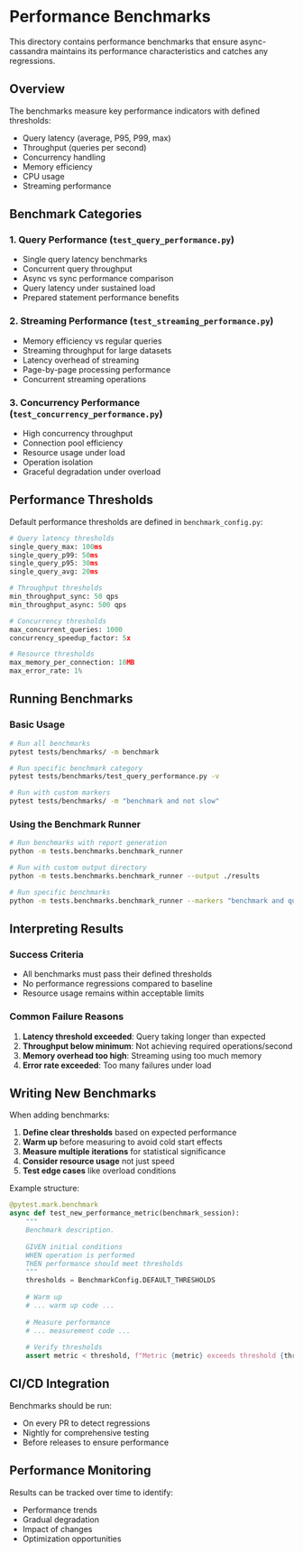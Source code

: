 # Performance Benchmarks

This directory contains performance benchmarks that ensure async-cassandra maintains its performance characteristics and catches any regressions.

## Overview

The benchmarks measure key performance indicators with defined thresholds:
- Query latency (average, P95, P99, max)
- Throughput (queries per second)
- Concurrency handling
- Memory efficiency
- CPU usage
- Streaming performance

## Benchmark Categories

### 1. Query Performance (`test_query_performance.py`)
- Single query latency benchmarks
- Concurrent query throughput
- Async vs sync performance comparison
- Query latency under sustained load
- Prepared statement performance benefits

### 2. Streaming Performance (`test_streaming_performance.py`)
- Memory efficiency vs regular queries
- Streaming throughput for large datasets
- Latency overhead of streaming
- Page-by-page processing performance
- Concurrent streaming operations

### 3. Concurrency Performance (`test_concurrency_performance.py`)
- High concurrency throughput
- Connection pool efficiency
- Resource usage under load
- Operation isolation
- Graceful degradation under overload

## Performance Thresholds

Default performance thresholds are defined in `benchmark_config.py`:

```python
# Query latency thresholds
single_query_max: 100ms
single_query_p99: 50ms
single_query_p95: 30ms
single_query_avg: 20ms

# Throughput thresholds
min_throughput_sync: 50 qps
min_throughput_async: 500 qps

# Concurrency thresholds
max_concurrent_queries: 1000
concurrency_speedup_factor: 5x

# Resource thresholds
max_memory_per_connection: 10MB
max_error_rate: 1%
```

## Running Benchmarks

### Basic Usage

```bash
# Run all benchmarks
pytest tests/benchmarks/ -m benchmark

# Run specific benchmark category
pytest tests/benchmarks/test_query_performance.py -v

# Run with custom markers
pytest tests/benchmarks/ -m "benchmark and not slow"
```

### Using the Benchmark Runner

```bash
# Run benchmarks with report generation
python -m tests.benchmarks.benchmark_runner

# Run with custom output directory
python -m tests.benchmarks.benchmark_runner --output ./results

# Run specific benchmarks
python -m tests.benchmarks.benchmark_runner --markers "benchmark and query"
```

## Interpreting Results

### Success Criteria
- All benchmarks must pass their defined thresholds
- No performance regressions compared to baseline
- Resource usage remains within acceptable limits

### Common Failure Reasons
1. **Latency threshold exceeded**: Query taking longer than expected
2. **Throughput below minimum**: Not achieving required operations/second
3. **Memory overhead too high**: Streaming using too much memory
4. **Error rate exceeded**: Too many failures under load

## Writing New Benchmarks

When adding benchmarks:

1. **Define clear thresholds** based on expected performance
2. **Warm up** before measuring to avoid cold start effects
3. **Measure multiple iterations** for statistical significance
4. **Consider resource usage** not just speed
5. **Test edge cases** like overload conditions

Example structure:
```python
@pytest.mark.benchmark
async def test_new_performance_metric(benchmark_session):
    """
    Benchmark description.
    
    GIVEN initial conditions
    WHEN operation is performed
    THEN performance should meet thresholds
    """
    thresholds = BenchmarkConfig.DEFAULT_THRESHOLDS
    
    # Warm up
    # ... warm up code ...
    
    # Measure performance
    # ... measurement code ...
    
    # Verify thresholds
    assert metric < threshold, f"Metric {metric} exceeds threshold {threshold}"
```

## CI/CD Integration

Benchmarks should be run:
- On every PR to detect regressions
- Nightly for comprehensive testing
- Before releases to ensure performance

## Performance Monitoring

Results can be tracked over time to identify:
- Performance trends
- Gradual degradation
- Impact of changes
- Optimization opportunities
